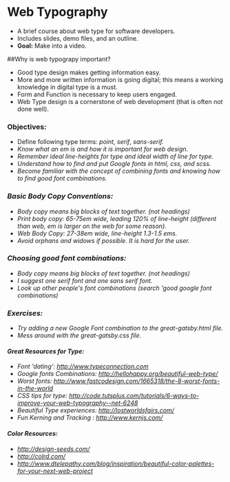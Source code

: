 # Web Typography
- A brief course about web type for software developers.
- Includes slides, demo files, and an outline.
- <strong>Goal:</strong> Make into a video.

##Why is web typograpy important?
- Good type design makes getting information easy.
- More and more written information is going digital; this means a working knowledge in digital type is a must.
- Form and Function is necessary to keep users engaged.
- Web Type design is a cornerstone of web development (that is often not done well).

### Objectives:
- Define following type terms: <i>point</i>, <i>serif</i>, <i>sans-serif<i>.
- Know what an <i>em</i> is and how it is important for web design.
- Remember ideal line-heights for type and ideal width of line for type.
- Understand how to find and put Google fonts in html, css, and scss.
- Become familiar with the concept of combining fonts and knowing how to find good font combinations.

### Basic Body Copy Conventions:
- Body copy means big blocks of text together. (not headings)
- Print body copy: 65-75em wide, leading 120% of line-height (different than web, em is 
  larger on the web for some reason).
- Web Body Copy: 27-38em wide, line-height 1.3-1.5 ems.
- Avoid <i>orphans</i> and <i>widows</i> if possible. It is hard for the user.

### Choosing good font combinations:
- Body copy means big blocks of text together. (not headings)
- I suggest one serif font and one sans serif font.
- Look up other people's font combinations (search 'good google font combinations)

### Exercises: 
- Try adding a new Google Font combination to the <i>great-gatsby.html</i> file.
-  Mess around with the <i>great-gatsby.css</i> file.
  
####  Great Resources for Type:
- Font 'dating': http://www.typeconnection.com
- Google fonts Combinations: http://hellohappy.org/beautiful-web-type/
- Worst fonts: http://www.fastcodesign.com/1665318/the-8-worst-fonts-in-the-world
- CSS tips for type: http://code.tutsplus.com/tutorials/6-ways-to-improve-your-web-typography--net-6248
- Beautiful Type experiences: http://lostworldsfairs.com/
- Fun Kerning and Tracking : http://www.kernjs.com/

#### Color Resources:
 - http://design-seeds.com/
 - http://colrd.com/
 - http://www.dtelepathy.com/blog/inspiration/beautiful-color-palettes-for-your-next-web-project

